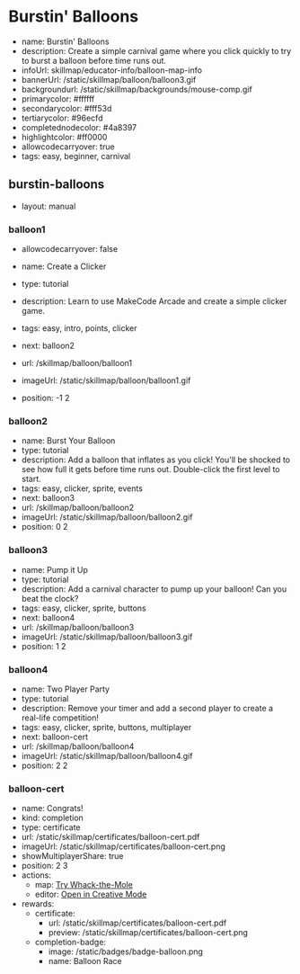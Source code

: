 # Burstin' Balloons
* name: Burstin' Balloons
* description: Create a simple carnival game where you click quickly to try to burst a balloon before time runs out.
* infoUrl: skillmap/educator-info/balloon-map-info
* bannerUrl: /static/skillmap/balloon/balloon3.gif
* backgroundurl: /static/skillmap/backgrounds/mouse-comp.gif
* primarycolor: #ffffff
* secondarycolor: #fff53d
* tertiarycolor: #96ecfd
* completednodecolor: #4a8397
* highlightcolor: #ff0000
* allowcodecarryover: true
* tags: easy, beginner, carnival


## burstin-balloons
* layout: manual


### balloon1
* allowcodecarryover: false

* name: Create a Clicker
* type: tutorial
* description: Learn to use MakeCode Arcade and create a simple clicker game.
* tags: easy, intro, points, clicker
* next: balloon2
* url: /skillmap/balloon/balloon1
* imageUrl: /static/skillmap/balloon/balloon1.gif
* position: -1 2



### balloon2
* name: Burst Your Balloon
* type: tutorial
* description: Add a balloon that inflates as you click! You'll be shocked to see how full it gets before time runs out. Double-click the first level to start.
* tags: easy, clicker, sprite, events
* next: balloon3
* url: /skillmap/balloon/balloon2
* imageUrl: /static/skillmap/balloon/balloon2.gif
* position: 0 2


### balloon3
* name: Pump it Up
* type: tutorial
* description: Add a carnival character to pump up your balloon! Can you beat the clock?
* tags: easy, clicker, sprite, buttons
* next: balloon4
* url: /skillmap/balloon/balloon3
* imageUrl: /static/skillmap/balloon/balloon3.gif
* position: 1 2



### balloon4
* name: Two Player Party
* type: tutorial
* description: Remove your timer and add a second player to create a real-life competition!
* tags: easy, clicker, sprite, buttons, multiplayer
* next: balloon-cert
* url: /skillmap/balloon/balloon4
* imageUrl: /static/skillmap/balloon/balloon4.gif
* position: 2 2


### balloon-cert
* name: Congrats!
* kind: completion
* type: certificate
* url: /static/skillmap/certificates/balloon-cert.pdf
* imageUrl: /static/skillmap/certificates/balloon-cert.png
* showMultiplayerShare: true
* position: 2 3
* actions:
    * map: [Try Whack-the-Mole](/skillmap/mole)
    * editor: [Open in Creative Mode](/)
* rewards:
    * certificate:
        * url: /static/skillmap/certificates/balloon-cert.pdf
        * preview: /static/skillmap/certificates/balloon-cert.png
    * completion-badge:
        * image: /static/badges/badge-balloon.png
        * name: Balloon Race




